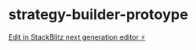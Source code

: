 # strategy-builder-protoype

[Edit in StackBlitz next generation editor ⚡️](https://stackblitz.com/~/github.com/AndresPaulino/strategy-builder-protoype)